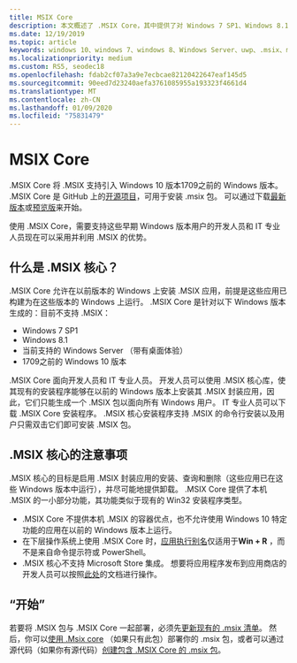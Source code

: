 ```yaml
---
title: MSIX Core
description: 本文概述了 .MSIX Core，其中提供了对 Windows 7 SP1、Windows 8.1、当前支持的 Windows Server （带有桌面体验）和 Windows 10 版本1709（秋季周年更新）的 .MSIX 支持。
ms.date: 12/19/2019
ms.topic: article
keywords: windows 10、windows 7、windows 8、Windows Server、uwp、.msix、msixcore、1709、1703、1607、1511、1507
ms.localizationpriority: medium
ms.custom: RS5, seodec18
ms.openlocfilehash: fdab2cf07a3a9e7ecbcae82120422647eaf145d5
ms.sourcegitcommit: 90eed7d23240aefa3761085955a193323f4661d4
ms.translationtype: MT
ms.contentlocale: zh-CN
ms.lasthandoff: 01/09/2020
ms.locfileid: "75831479"
---
```

# <a name="msix-core"></a>MSIX Core

.MSIX Core 将 .MSIX 支持引入 Windows 10 版本1709之前的 Windows 版本。 .MSIX Core 是 GitHub 上的[开源项目](https://github.com/Microsoft/msix-packaging/tree/master/MsixCore)，可用于安装 .msix 包。 可以通过下载[最新版本](https://github.com/microsoft/msix-packaging/releases/tag/MSIX-Core-1.1-release)或[预览版](https://github.com/microsoft/msix-packaging/releases/tag/MSIX-Core-preview)来开始。

使用 .MSIX Core，需要支持这些早期 Windows 版本用户的开发人员和 IT 专业人员现在可以采用并利用 .MSIX 的优势。

## <a name="what-is-msix-core"></a>什么是 .MSIX 核心？

.MSIX Core 允许在以前版本的 Windows 上安装 .MSIX 应用，前提是这些应用已构建为在这些版本的 Windows 上运行。 .MSIX Core 是针对以下 Windows 版本生成的：目前不支持 .MSIX：

* Windows 7 SP1
* Windows 8.1
* 当前支持的 Windows Server （带有桌面体验）
* 1709之前的 Windows 10 版本

.MSIX Core 面向开发人员和 IT 专业人员。 开发人员可以使用 .MSIX 核心库，使其现有的安装程序能够在以前的 Windows 版本上安装其 .MSIX 封装应用，因此，它们只能生成一个 .MSIX 包以面向所有 Windows 用户。 IT 专业人员可以下载 .MSIX Core 安装程序。  .MSIX 核心安装程序支持 .MSIX 的命令行安装以及用户只需双击它们即可安装 .MSIX 包。

## <a name="considerations-of-msix-core"></a>.MSIX 核心的注意事项

.MSIX 核心的目标是启用 .MSIX 封装应用的安装、查询和删除（这些应用已在这些 Windows 版本中运行），并尽可能地提供卸载。 .MSIX Core 提供了本机 .MSIX 的一小部分功能，其功能类似于现有的 Win32 安装程序类型。

* .MSIX Core 不提供本机 .MSIX 的容器优点，也不允许使用 Windows 10 特定功能的应用在以前的 Windows 版本上运行。
* 在下层操作系统上使用 .MSIX Core 时，[应用执行别名](/windows/apps/desktop/modernize/desktop-to-uwp-extensions#start-your-application-by-using-an-alias)仅适用于**Win + R** ，而不是来自命令提示符或 PowerShell。
* .MSIX 核心不支持 Microsoft Store 集成。 想要将应用程序发布到应用商店的开发人员可以按照[此处](https://docs.microsoft.com/windows/uwp/publish/)的文档进行操作。

## <a name="get-started"></a>“开始”

若要将 .MSIX 包与 .MSIX Core 一起部署，必须先[更新现有的 .msix 清单](support-msix-core.md)。 然后，你可以[使用 .Msix core](deploy-with-msix-core.md) （如果只有此包）部署你的 .msix 包，或者可以通过源代码（如果你有源代码）[创建包含 .MSIX Core 的 .msix 包](msixcore-clickonce-solution.md)。
